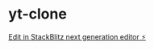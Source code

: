 # yt-clone

[Edit in StackBlitz next generation editor ⚡️](https://stackblitz.com/~/github.com/yearsh7052/yt-clone)